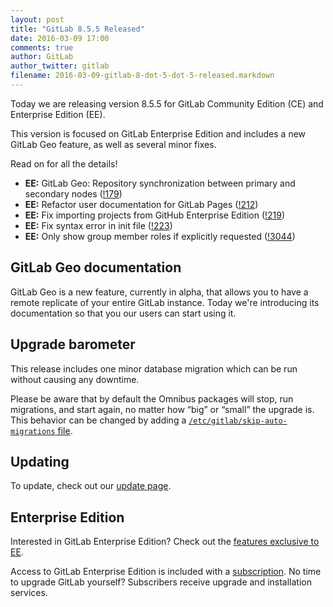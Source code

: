 ```yaml
---
layout: post
title: "GitLab 8.5.5 Released"
date: 2016-03-09 17:00
comments: true
author: GitLab
author_twitter: gitlab
filename: 2016-03-09-gitlab-8-dot-5-dot-5-released.markdown
---
```


Today we are releasing version 8.5.5 for GitLab Community Edition (CE) and
Enterprise Edition (EE).

This version is focused on GitLab Enterprise Edition and includes a new GitLab
Geo feature, as well as several minor fixes.

Read on for all the details!

<!-- more -->

- **EE:** GitLab Geo: Repository synchronization between primary and secondary nodes ([!179])
- **EE:** Refactor user documentation for GitLab Pages ([!212])
- **EE:** Fix importing projects from GitHub Enterprise Edition ([!219])
- **EE:** Fix syntax error in init file ([!223])
- **EE:** Only show group member roles if explicitly requested ([!3044])

[!179]: https://gitlab.com/gitlab-org/gitlab-ee/merge_requests/179
[!212]: https://gitlab.com/gitlab-org/gitlab-ee/merge_requests/212
[!219]: https://gitlab.com/gitlab-org/gitlab-ee/merge_requests/219
[!223]: https://gitlab.com/gitlab-org/gitlab-ee/merge_requests/223
[!3044]: https://gitlab.com/gitlab-org/gitlab-ce/merge_requests/3044

## GitLab Geo documentation

GitLab Geo is a new feature, currently in alpha, that allows you to have a
remote replicate of your entire GitLab instance. Today we're introducing its
documentation so that you our users can start using it.

## Upgrade barometer

This release includes one minor database migration which can be run without
causing any downtime.

Please be aware that by default the Omnibus packages will stop, run migrations,
and start again, no matter how “big” or “small” the upgrade is. This behavior
can be changed by adding a [`/etc/gitlab/skip-auto-migrations`
file](http://doc.gitlab.com/omnibus/update/README.html).

## Updating

To update, check out our [update page](https://about.gitlab.com/update).

## Enterprise Edition

Interested in GitLab Enterprise Edition? Check out the [features exclusive to
EE](https://about.gitlab.com/features/#enterprise).

Access to GitLab Enterprise Edition is included with a [subscription](https://about.gitlab.com/pricing/).
No time to upgrade GitLab yourself? Subscribers receive upgrade and installation
services.
